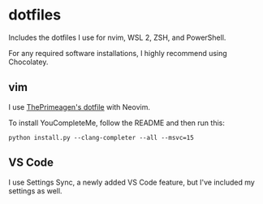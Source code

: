 # dotfiles

Includes the dotfiles I use for nvim, WSL 2, ZSH, and PowerShell.

For any required software installations, I highly recommend using Chocolatey.

## vim

I use [ThePrimeagen's dotfile](https://github.com/erkrnt/awesome-streamerrc/tree/master/ThePrimeagen) with Neovim.

To install YouCompleteMe, follow the README and then run this:

`python install.py --clang-completer --all --msvc=15`

## VS Code

I use Settings Sync, a newly added VS Code feature, but I've included my settings as well.
